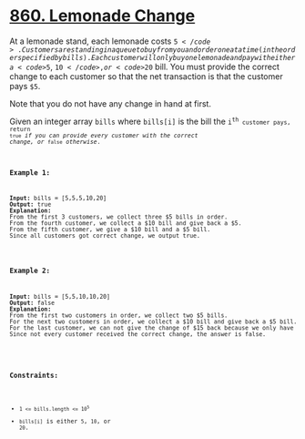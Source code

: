 # [860. Lemonade Change](https://leetcode.com/problems/lemonade-change)

At a lemonade stand, each lemonade costs <code>$5</code>. Customers are standing in a queue to buy from you and order one at a time (in the order specified by bills). 
Each customer will only buy one lemonade and pay with either a <code>$5</code>, <code>$10</code>, or <code>$20</code> bill. You must provide the correct change to each customer so that the net 
transaction is that the customer pays <code>$5</code>.

Note that you do not have any change in hand at first.

Given an integer array <code>bills</code> where <code>bills[i]</code> is the bill the <code>i<sup>th</sup><code> customer pays, return <code>true</code> <em>if you can provide every customer with 
the correct change, or</em> <code>false</code> <em>otherwise</em>.

### **Example 1:**
<pre>
<strong>Input:</strong> bills = [5,5,5,10,20]
<strong>Output:</strong> true
<strong>Explanation:</strong> 
From the first 3 customers, we collect three $5 bills in order.
From the fourth customer, we collect a $10 bill and give back a $5.
From the fifth customer, we give a $10 bill and a $5 bill.
Since all customers got correct change, we output true.
</pre>
### **Example 2:**
<pre>
<strong>Input:</strong> bills = [5,5,10,10,20]
<strong>Output:</strong> false
<strong>Explanation:</strong> 
From the first two customers in order, we collect two $5 bills.
For the next two customers in order, we collect a $10 bill and give back a $5 bill.
For the last customer, we can not give the change of $15 back because we only have two $10 bills.
Since not every customer received the correct change, the answer is false.
 </pre>

### **Constraints:**

- <code>1 <= bills.length <= 10<sup>5</sup></code>
- <code>bills[i]</code> is either <code>5</code>, <code>10</code>, or <code>20</code>.
